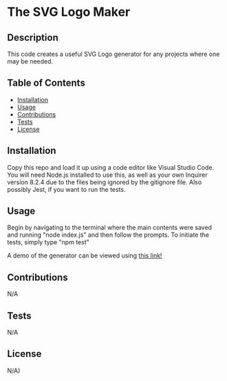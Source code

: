 # The SVG Logo Maker

## Description
This code creates a useful SVG Logo generator for any projects where one may be needed.

## Table of Contents
* [Installation](#Installation)
* [Usage](#Usage)
* [Contributions](#Contributions)
* [Tests](#Tests)
* [License](#license)

## Installation
Copy this repo and load it up using a code editor like Visual Studio Code. You will need Node.js installed to use this, as well as your own Inquirer version 8.2.4 due to the files being ignored by the gitignore file. Also possibly Jest, if you want to run the tests.

## Usage
Begin by navigating to the terminal where the main contents were saved and running "node index.js" and then follow the prompts. To initiate the tests, simply type "npm test"

A demo of the generator can be viewed using [this link!](https://drive.google.com/file/d/1bdjcUPybb8-UUxz3cVTZrg5yPZeranBe/view?usp=sharing)

## Contributions
N/A

## Tests
N/A

## License
N/A)